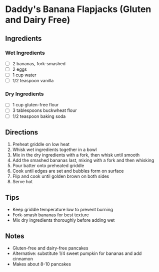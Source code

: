 # Daddy's Banana Flapjacks (Gluten and Dairy Free)

## Ingredients

### Wet Ingredients
- [ ] 2 bananas, fork-smashed
- [ ] 2 eggs
- [ ] 1 cup water
- [ ] 1/2 teaspoon vanilla

### Dry Ingredients
- [ ] 1 cup gluten-free flour
- [ ] 3 tablespoons buckwheat flour
- [ ] 1/2 teaspoon baking soda

## Directions
1. Preheat griddle on low heat
2. Whisk wet ingredients together in a bowl
3. Mix in the dry ingredients with a fork, then whisk until smooth
4. Add the smashed bananas last, mixing with a fork and then whisking
5. Pour batter onto preheated griddle
6. Cook until edges are set and bubbles form on surface
7. Flip and cook until golden brown on both sides
8. Serve hot

## Tips
- Keep griddle temperature low to prevent burning
- Fork-smash bananas for best texture
- Mix dry ingredients thoroughly before adding wet

## Notes
- Gluten-free and dairy-free pancakes
- Alternative: substitute 1/4 sweet pumpkin for bananas and add cinnamon
- Makes about 8-10 pancakes